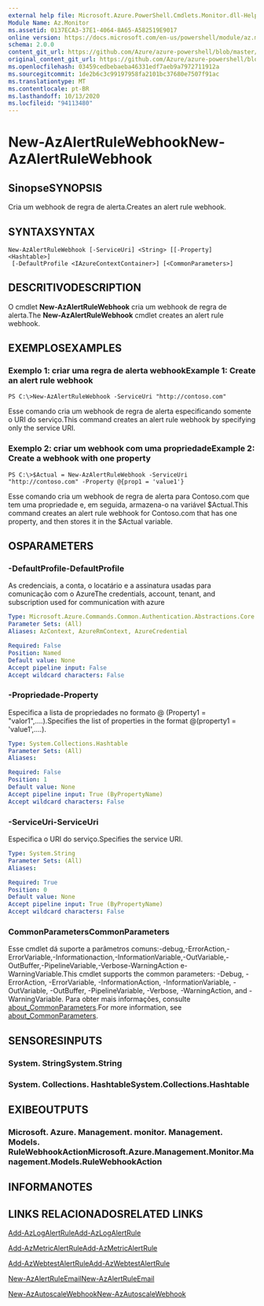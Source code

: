 ```yaml
---
external help file: Microsoft.Azure.PowerShell.Cmdlets.Monitor.dll-Help.xml
Module Name: Az.Monitor
ms.assetid: 0137ECA3-37E1-4064-8A65-A582519E9017
online version: https://docs.microsoft.com/en-us/powershell/module/az.monitor/new-azalertrulewebhook
schema: 2.0.0
content_git_url: https://github.com/Azure/azure-powershell/blob/master/src/Monitor/Monitor/help/New-AzAlertRuleWebhook.md
original_content_git_url: https://github.com/Azure/azure-powershell/blob/master/src/Monitor/Monitor/help/New-AzAlertRuleWebhook.md
ms.openlocfilehash: 03459cedbebaeba46331edf7aeb9a7972711912a
ms.sourcegitcommit: 1de2b6c3c99197958fa2101bc37680e7507f91ac
ms.translationtype: MT
ms.contentlocale: pt-BR
ms.lasthandoff: 10/13/2020
ms.locfileid: "94113480"
---
```

# <span data-ttu-id="bfc91-101">New-AzAlertRuleWebhook</span><span class="sxs-lookup"><span data-stu-id="bfc91-101">New-AzAlertRuleWebhook</span></span>

## <span data-ttu-id="bfc91-102">Sinopse</span><span class="sxs-lookup"><span data-stu-id="bfc91-102">SYNOPSIS</span></span>
<span data-ttu-id="bfc91-103">Cria um webhook de regra de alerta.</span><span class="sxs-lookup"><span data-stu-id="bfc91-103">Creates an alert rule webhook.</span></span>

## <span data-ttu-id="bfc91-104">SYNTAX</span><span class="sxs-lookup"><span data-stu-id="bfc91-104">SYNTAX</span></span>

```
New-AzAlertRuleWebhook [-ServiceUri] <String> [[-Property] <Hashtable>]
 [-DefaultProfile <IAzureContextContainer>] [<CommonParameters>]
```

## <span data-ttu-id="bfc91-105">DESCRITIVO</span><span class="sxs-lookup"><span data-stu-id="bfc91-105">DESCRIPTION</span></span>
<span data-ttu-id="bfc91-106">O cmdlet **New-AzAlertRuleWebhook** cria um webhook de regra de alerta.</span><span class="sxs-lookup"><span data-stu-id="bfc91-106">The **New-AzAlertRuleWebhook** cmdlet creates an alert rule webhook.</span></span>

## <span data-ttu-id="bfc91-107">EXEMPLOS</span><span class="sxs-lookup"><span data-stu-id="bfc91-107">EXAMPLES</span></span>

### <span data-ttu-id="bfc91-108">Exemplo 1: criar uma regra de alerta webhook</span><span class="sxs-lookup"><span data-stu-id="bfc91-108">Example 1: Create an alert rule webhook</span></span>
```
PS C:\>New-AzAlertRuleWebhook -ServiceUri "http://contoso.com"
```

<span data-ttu-id="bfc91-109">Esse comando cria um webhook de regra de alerta especificando somente o URI do serviço.</span><span class="sxs-lookup"><span data-stu-id="bfc91-109">This command creates an alert rule webhook by specifying only the service URI.</span></span>

### <span data-ttu-id="bfc91-110">Exemplo 2: criar um webhook com uma propriedade</span><span class="sxs-lookup"><span data-stu-id="bfc91-110">Example 2: Create a webhook with one property</span></span>
```
PS C:\>$Actual = New-AzAlertRuleWebhook -ServiceUri "http://contoso.com" -Property @{prop1 = 'value1'}
```

<span data-ttu-id="bfc91-111">Esse comando cria um webhook de regra de alerta para Contoso.com que tem uma propriedade e, em seguida, armazena-o na variável $Actual.</span><span class="sxs-lookup"><span data-stu-id="bfc91-111">This command creates an alert rule webhook for Contoso.com that has one property, and then stores it in the $Actual variable.</span></span>

## <span data-ttu-id="bfc91-112">OS</span><span class="sxs-lookup"><span data-stu-id="bfc91-112">PARAMETERS</span></span>

### <span data-ttu-id="bfc91-113">-DefaultProfile</span><span class="sxs-lookup"><span data-stu-id="bfc91-113">-DefaultProfile</span></span>
<span data-ttu-id="bfc91-114">As credenciais, a conta, o locatário e a assinatura usadas para comunicação com o Azure</span><span class="sxs-lookup"><span data-stu-id="bfc91-114">The credentials, account, tenant, and subscription used for communication with azure</span></span>

```yaml
Type: Microsoft.Azure.Commands.Common.Authentication.Abstractions.Core.IAzureContextContainer
Parameter Sets: (All)
Aliases: AzContext, AzureRmContext, AzureCredential

Required: False
Position: Named
Default value: None
Accept pipeline input: False
Accept wildcard characters: False
```

### <span data-ttu-id="bfc91-115">-Propriedade</span><span class="sxs-lookup"><span data-stu-id="bfc91-115">-Property</span></span>
<span data-ttu-id="bfc91-116">Especifica a lista de propriedades no formato @ (Property1 = "valor1",....).</span><span class="sxs-lookup"><span data-stu-id="bfc91-116">Specifies the list of properties in the format @(property1 = 'value1',....).</span></span>

```yaml
Type: System.Collections.Hashtable
Parameter Sets: (All)
Aliases:

Required: False
Position: 1
Default value: None
Accept pipeline input: True (ByPropertyName)
Accept wildcard characters: False
```

### <span data-ttu-id="bfc91-117">-ServiceUri</span><span class="sxs-lookup"><span data-stu-id="bfc91-117">-ServiceUri</span></span>
<span data-ttu-id="bfc91-118">Especifica o URI do serviço.</span><span class="sxs-lookup"><span data-stu-id="bfc91-118">Specifies the service URI.</span></span>

```yaml
Type: System.String
Parameter Sets: (All)
Aliases:

Required: True
Position: 0
Default value: None
Accept pipeline input: True (ByPropertyName)
Accept wildcard characters: False
```

### <span data-ttu-id="bfc91-119">CommonParameters</span><span class="sxs-lookup"><span data-stu-id="bfc91-119">CommonParameters</span></span>
<span data-ttu-id="bfc91-120">Esse cmdlet dá suporte a parâmetros comuns:-debug,-ErrorAction,-ErrorVariable,-Informationaction,-InformationVariable,-OutVariable,-OutBuffer,-PipelineVariable,-Verbose-WarningAction e-WarningVariable.</span><span class="sxs-lookup"><span data-stu-id="bfc91-120">This cmdlet supports the common parameters: -Debug, -ErrorAction, -ErrorVariable, -InformationAction, -InformationVariable, -OutVariable, -OutBuffer, -PipelineVariable, -Verbose, -WarningAction, and -WarningVariable.</span></span> <span data-ttu-id="bfc91-121">Para obter mais informações, consulte [about_CommonParameters](http://go.microsoft.com/fwlink/?LinkID=113216).</span><span class="sxs-lookup"><span data-stu-id="bfc91-121">For more information, see [about_CommonParameters](http://go.microsoft.com/fwlink/?LinkID=113216).</span></span>

## <span data-ttu-id="bfc91-122">SENSORES</span><span class="sxs-lookup"><span data-stu-id="bfc91-122">INPUTS</span></span>

### <span data-ttu-id="bfc91-123">System. String</span><span class="sxs-lookup"><span data-stu-id="bfc91-123">System.String</span></span>

### <span data-ttu-id="bfc91-124">System. Collections. Hashtable</span><span class="sxs-lookup"><span data-stu-id="bfc91-124">System.Collections.Hashtable</span></span>

## <span data-ttu-id="bfc91-125">EXIBE</span><span class="sxs-lookup"><span data-stu-id="bfc91-125">OUTPUTS</span></span>

### <span data-ttu-id="bfc91-126">Microsoft. Azure. Management. monitor. Management. Models. RuleWebhookAction</span><span class="sxs-lookup"><span data-stu-id="bfc91-126">Microsoft.Azure.Management.Monitor.Management.Models.RuleWebhookAction</span></span>

## <span data-ttu-id="bfc91-127">INFORMA</span><span class="sxs-lookup"><span data-stu-id="bfc91-127">NOTES</span></span>

## <span data-ttu-id="bfc91-128">LINKS RELACIONADOS</span><span class="sxs-lookup"><span data-stu-id="bfc91-128">RELATED LINKS</span></span>

[<span data-ttu-id="bfc91-129">Add-AzLogAlertRule</span><span class="sxs-lookup"><span data-stu-id="bfc91-129">Add-AzLogAlertRule</span></span>](./Add-AzLogAlertRule.md)

[<span data-ttu-id="bfc91-130">Add-AzMetricAlertRule</span><span class="sxs-lookup"><span data-stu-id="bfc91-130">Add-AzMetricAlertRule</span></span>](./Add-AzMetricAlertRule.md)

[<span data-ttu-id="bfc91-131">Add-AzWebtestAlertRule</span><span class="sxs-lookup"><span data-stu-id="bfc91-131">Add-AzWebtestAlertRule</span></span>](./Add-AzWebtestAlertRule.md)

[<span data-ttu-id="bfc91-132">New-AzAlertRuleEmail</span><span class="sxs-lookup"><span data-stu-id="bfc91-132">New-AzAlertRuleEmail</span></span>](./New-AzAlertRuleEmail.md)

[<span data-ttu-id="bfc91-133">New-AzAutoscaleWebhook</span><span class="sxs-lookup"><span data-stu-id="bfc91-133">New-AzAutoscaleWebhook</span></span>](./New-AzAutoscaleWebhook.md)


